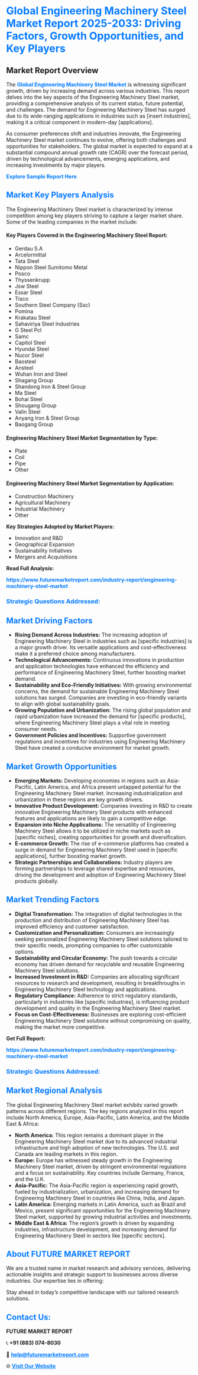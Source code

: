 <h1 style="color: #007BFF;">Global Engineering Machinery Steel Market Report 2025-2033: Driving Factors, Growth Opportunities, and Key Players</h1>

<section id="overview">
<h2>Market Report Overview</h2>
<p>The <a href="https://www.futuremarketreport.com/industry-report/engineering-machinery-steel-market" style="color: #007BFF; text-decoration: none;"><strong>Global Engineering Machinery Steel Market</strong></a> is witnessing significant growth, driven by increasing demand across various industries. This report delves into the key aspects of the Engineering Machinery Steel market, providing a comprehensive analysis of its current status, future potential, and challenges. The demand for Engineering Machinery Steel has surged due to its wide-ranging applications in industries such as [insert industries], making it a critical component in modern-day [applications].</p>
<p>As consumer preferences shift and industries innovate, the Engineering Machinery Steel market continues to evolve, offering both challenges and opportunities for stakeholders. The global market is expected to expand at a substantial compound annual growth rate (CAGR) over the forecast period, driven by technological advancements, emerging applications, and increasing investments by major players.</p>
</section>

<section id="overview">
<p><a href="https://www.futuremarketreport.com/request-sample/reportId=30728" style="color: #007BFF; text-decoration: none;"><strong>Explore Sample Report Here</strong></a></p>
</section>

<section id="key-players">
<h2 style="color: #007BFF;">Market Key Players Analysis</h2>
<p>The Engineering Machinery Steel market is characterized by intense competition among key players striving to capture a larger market share. Some of the leading companies in the market include:</p>
<h4>Key Players Covered in the Engineering Machinery Steel Report:</h4>
<ul><li>Gerdau S.A</li><li>Arcelormittal</li><li>Tata Steel</li><li>Nippon Steel Sumitomo Metal</li><li>Posco</li><li>Thyssenkrupp</li><li>Jsw Steel</li><li>Essar Steel</li><li>Tisco</li><li>Southern Steel Company (Ssc)</li><li>Pomina</li><li>Krakatau Steel</li><li>Sahaviriya Steel Industries</li><li>G Steel Pcl</li><li>Samc</li><li>Capitol Steel</li><li>Hyundai Steel</li><li>Nucor Steel</li><li>Baosteel</li><li>Ansteel</li><li>Wuhan Iron and Steel</li><li>Shagang Group</li><li>Shandong Iron &amp; Steel Group</li><li>Ma Steel</li><li>Bohai Steel</li><li>Shougang Group</li><li>Valin Steel</li><li>Anyang Iron &amp; Steel Group</li><li>Baogang Group</li></ul>
<h4>Engineering Machinery Steel Market Segmentation by Type:</h4>
<ul><li>Plate</li><li>Coil</li><li>Pipe</li><li>Other</li></ul>

<h4>Engineering Machinery Steel Market Segmentation by Application:</h4>
<ul><li>Construction Machinery</li><li>Agricultural Machinery</li><li>Industrial Machinery</li><li>Other</li></ul>
<p><strong>Key Strategies Adopted by Market Players:</strong></p>
<ul>
<li>Innovation and R&D</li>
<li>Geographical Expansion</li>
<li>Sustainability Initiatives</li>
<li>Mergers and Acquisitions</li>
</ul>
</section>

<section>
<p><strong>Read Full Analysis: </strong></p><a href="https://www.futuremarketreport.com/industry-report/engineering-machinery-steel-market" style="color: #007BFF; text-decoration: none;"><strong>https://www.futuremarketreport.com/industry-report/engineering-machinery-steel-market</strong></a>
<h3 style="color: #007BFF;">Strategic Questions Addressed:</h3>
</section>

<section id="driving-factors">
<h2 style="color: #007BFF;">Market Driving Factors</h2>
<ul>
<li><strong>Rising Demand Across Industries:</strong> The increasing adoption of Engineering Machinery Steel in industries such as [specific industries] is a major growth driver. Its versatile applications and cost-effectiveness make it a preferred choice among manufacturers.</li>
<li><strong>Technological Advancements:</strong> Continuous innovations in production and application technologies have enhanced the efficiency and performance of Engineering Machinery Steel, further boosting market demand.</li>
<li><strong>Sustainability and Eco-Friendly Initiatives:</strong> With growing environmental concerns, the demand for sustainable Engineering Machinery Steel solutions has surged. Companies are investing in eco-friendly variants to align with global sustainability goals.</li>
<li><strong>Growing Population and Urbanization:</strong> The rising global population and rapid urbanization have increased the demand for [specific products], where Engineering Machinery Steel plays a vital role in meeting consumer needs.</li>
<li><strong>Government Policies and Incentives:</strong> Supportive government regulations and incentives for industries using Engineering Machinery Steel have created a conducive environment for market growth.</li>
</ul>
</section>

<section id="growth-opportunities">
<h2 style="color: #007BFF;">Market Growth Opportunities</h2>
<ul>
<li><strong>Emerging Markets:</strong> Developing economies in regions such as Asia-Pacific, Latin America, and Africa present untapped potential for the Engineering Machinery Steel market. Increasing industrialization and urbanization in these regions are key growth drivers.</li>
<li><strong>Innovative Product Development:</strong> Companies investing in R&D to create innovative Engineering Machinery Steel products with enhanced features and applications are likely to gain a competitive edge.</li>
<li><strong>Expansion into Niche Applications:</strong> The versatility of Engineering Machinery Steel allows it to be utilized in niche markets such as [specific niches], creating opportunities for growth and diversification.</li>
<li><strong>E-commerce Growth:</strong> The rise of e-commerce platforms has created a surge in demand for Engineering Machinery Steel used in [specific applications], further boosting market growth.</li>
<li><strong>Strategic Partnerships and Collaborations:</strong> Industry players are forming partnerships to leverage shared expertise and resources, driving the development and adoption of Engineering Machinery Steel products globally.</li>
</ul>
</section>

<section id="trending-factors">
<h2 style="color: #007BFF;">Market Trending Factors</h2>
<ul>
<li><strong>Digital Transformation:</strong> The integration of digital technologies in the production and distribution of Engineering Machinery Steel has improved efficiency and customer satisfaction.</li>
<li><strong>Customization and Personalization:</strong> Consumers are increasingly seeking personalized Engineering Machinery Steel solutions tailored to their specific needs, prompting companies to offer customizable options.</li>
<li><strong>Sustainability and Circular Economy:</strong> The push towards a circular economy has driven demand for recyclable and reusable Engineering Machinery Steel solutions.</li>
<li><strong>Increased Investment in R&D:</strong> Companies are allocating significant resources to research and development, resulting in breakthroughs in Engineering Machinery Steel technology and applications.</li>
<li><strong>Regulatory Compliance:</strong> Adherence to strict regulatory standards, particularly in industries like [specific industries], is influencing product development and quality in the Engineering Machinery Steel market.</li>
<li><strong>Focus on Cost-Effectiveness:</strong> Businesses are exploring cost-efficient Engineering Machinery Steel solutions without compromising on quality, making the market more competitive.</li>
</ul>
</section>

<section>
<p><strong>Get Full Report: </strong></p><a href="https://www.futuremarketreport.com/industry-report/engineering-machinery-steel-market" style="color: #007BFF; text-decoration: none;"><strong>https://www.futuremarketreport.com/industry-report/engineering-machinery-steel-market</strong></a>
<h3 style="color: #007BFF;">Strategic Questions Addressed:</h3>
</section>


<section id="regional-analysis">
<h2 style="color: #007BFF;">Market Regional Analysis</h2>
<p>The global Engineering Machinery Steel market exhibits varied growth patterns across different regions. The key regions analyzed in this report include North America, Europe, Asia-Pacific, Latin America, and the Middle East & Africa:</p>
<ul>
<li><strong>North America:</strong> This region remains a dominant player in the Engineering Machinery Steel market due to its advanced industrial infrastructure and high adoption of new technologies. The U.S. and Canada are leading markets in this region.</li>
<li><strong>Europe:</strong> Europe has witnessed steady growth in the Engineering Machinery Steel market, driven by stringent environmental regulations and a focus on sustainability. Key countries include Germany, France, and the U.K.</li>
<li><strong>Asia-Pacific:</strong> The Asia-Pacific region is experiencing rapid growth, fueled by industrialization, urbanization, and increasing demand for Engineering Machinery Steel in countries like China, India, and Japan.</li>
<li><strong>Latin America:</strong> Emerging markets in Latin America, such as Brazil and Mexico, present significant opportunities for the Engineering Machinery Steel market, supported by growing industrial activities and investments.</li>
<li><strong>Middle East & Africa:</strong> The region’s growth is driven by expanding industries, infrastructure development, and increasing demand for Engineering Machinery Steel in sectors like [specific sectors].</li>
</ul>
</section>

<footer>
<h2 style="color: #007BFF;">About FUTURE MARKET REPORT</h2>
<p>We are a trusted name in market research and advisory services, delivering actionable insights and strategic support to businesses across diverse industries. Our expertise lies in offering:</p>

<p>Stay ahead in today’s competitive landscape with our tailored research solutions.</p>

<h2 style="color: #007BFF;">Contact Us:</h2>
<p><strong>FUTURE MARKET REPORT</strong></p>
<p>📞 <strong>+91 (883) 074-8030</strong></p>
<p>📧 <strong><a href="mailto:help@futuremarketreport.com" style="color: #007BFF;">help@futuremarketreport.com</a></strong></p>
<p>🌐 <strong><a href="https://www.futuremarketreport.com/" style="color: #007BFF;">Visit Our Website</a></strong></p>
</footer>